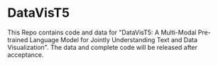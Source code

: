 # DataVisT5
This Repo contains code and data for "DataVisT5: A Multi-Modal Pre-trained Language Model for Jointly Understanding Text and Data Visualization". The data and complete code will be released after acceptance.
